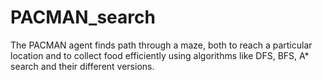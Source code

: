# PACMAN_search
 The PACMAN agent finds path through a maze, both to reach a particular location and to collect food efficiently using algorithms like DFS, BFS, A* search and their different versions.
